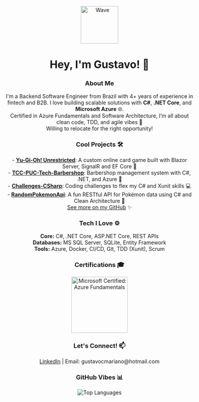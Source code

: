 <p align="center">
  <img src="https://media.giphy.com/media/hvRJCLFzcasrR4ia7z/giphy.gif" width="100" alt="Wave"/>
</p>

<h1 align="center">Hey, I'm Gustavo! 👋</h1>

<h3 align="center">About Me</h3>
<p align="center">
  I'm a Backend Software Engineer from Brazil with 4+ years of experience in fintech and B2B. I love building scalable solutions with <b>C#</b>, <b>.NET Core</b>, and <b>Microsoft Azure</b> 🌐. 
  <br>
  Certified in Azure Fundamentals and Software Architecture, I’m all about clean code, TDD, and agile vibes 🚀 
  <br>
  Willing to relocate for the right opportunity!
</p>

<h3 align="center">Cool Projects 🛠️</h3>
<p align="center">
  - <b><a href="https://github.com/GustavoMariano/YuGiOh-Unrestricted">Yu-Gi-Oh! Unrestricted</a></b>: A custom online card game built with Blazor Server, SignalR and EF Core 🎴<br>
  - <b><a href="https://github.com/GustavoMariano/TCC-PUC-Tech-Barbershop">TCC-PUC-Tech-Barbershop</a></b>: Barbershop management system with C#, .NET, and Azure 💈<br>
  - <b><a href="https://github.com/GustavoMariano/Challenges-CSharp">Challenges-CSharp</a></b>: Coding challenges to flex my C# and Xunit skills 💻<br>
  - <b><a href="https://github.com/GustavoMariano/RandomPokemon">RandomPokemonApi</a></b>: A fun RESTful API for Pokémon data using C# and Clean Architecture 🐾<br>
  <a href="https://github.com/GustavoMariano?tab=repositories">See more on my GitHub</a> ✨
</p>

<h3 align="center">Tech I Love ⚙️</h3>
<p align="center">
  <b>Core:</b> C#, .NET Core, ASP.NET Core, REST APIs<br>
  <b>Databases:</b> MS SQL Server, SQLite, Entity Framework<br>
  <b>Tools:</b> Azure, Docker, CI/CD, Git, TDD (Xunit), Scrum
</p>

<h3 align="center">Certifications 🎓</h3>
<p align="center">
  <a href="https://learn.microsoft.com/en-us/users/gustavomariano/credentials/b01e03036e9d5d64" target="_blank">
    <img src="https://learn.microsoft.com/en-us/media/learn/certification/badges/microsoft-certified-fundamentals-badge.svg?branch=main" alt="Microsoft Certified: Azure Fundamentals" width="150" />
  </a>
</p>

<h3 align="center">Let's Connect! 📫</h3>
<p align="center">
  <a href="https://linkedin.com/in/gustavo-mariano">LinkedIn</a> | 
  Email: gustavocmariano@hotmail.com
</p>

<h3 align="center">GitHub Vibes 📊</h3>
<p align="center">
  <img src="https://github-readme-stats.vercel.app/api/top-langs?username=gustavomariano&show_icons=true&locale=en&layout=compact&theme=dracula" alt="Top Languages"/>
</p>

